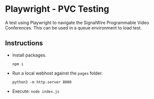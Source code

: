 # Playwright - PVC Testing

A test using Playwright to navigate the SignalWire Programmable Video Conferences.  This can be used in a queue environment to load test.

## Instructions
- Install packages.

  `npm i`
  
- Run a local webhost against the `pages` folder.

  `python3 -m http.server 8000`
  
- Execute: `node index.js`
